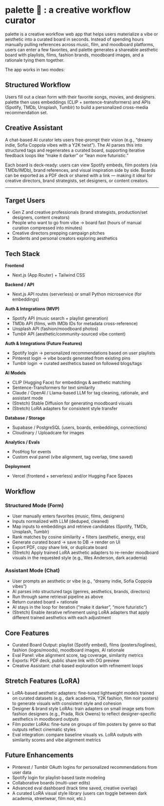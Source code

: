 # palette 🎨 : a creative workflow curator
palette is a creative workflow web app that helps users materialize a vibe or aesthetic into a curated board in seconds. Instead of spending hours manually pulling references across music, film, and moodboard platforms, users can enter a few favorites, and palette generates a shareable aesthetic board with playlists, films, fashion brands, moodboard images, and a rationale tying them together.

The app works in two modes:

## Structured Workflow
Users fill out a clean form with their favorite songs, movies, and designers. palette then uses embeddings (CLIP + sentence-transformers) and APIs (Spotify, TMDb, Unsplash, Tumblr) to build a personalized cross-media recommendation set.

## Creative Assistant
A chat-based AI curator lets users free-prompt their vision (e.g., “dreamy indie, Sofia Coppola vibes with a Y2K twist”). The AI parses this into structured tags and regenerates a curated board, supporting iterative feedback loops like “make it darker” or “lean more futuristic.”

Each board is deck-ready: users can view Spotify embeds, film posters (via TMDb/IMDb), brand references, and visual inspiration side by side. Boards can be exported as a PDF deck or shared with a link — making it ideal for creative directors, brand strategists, set designers, or content creators.

---

## Target Users
- Gen Z and creative professionals (brand strategists, production/set designers, content creators)  
- People who want to go from vibe → board fast (hours of manual curation compressed into minutes)  
- Creative directors prepping campaign pitches  
- Students and personal creators exploring aesthetics  

## Tech Stack

**Frontend**  
- Next.js (App Router) + Tailwind CSS  

**Backend / API**  
- Next.js API routes (serverless) or small Python microservice (for embeddings)  

**Auth & Integrations (MVP)**  
- Spotify API (music search + playlist generation)  
- TMDb API (films, with IMDb IDs for metadata cross-reference)  
- Unsplash API (fashion/moodboard photos)  
- Tumblr API (aesthetic/community-sourced vibe content)  

**Auth & Integrations (Future Features)**  
- Spotify login → personalized recommendations based on user playlists  
- Pinterest login → vibe boards generated from existing pins  
- Tumblr login → curated aesthetics based on followed blogs/tags  

**AI Models**  
- CLIP (Hugging Face) for embeddings & aesthetic matching  
- Sentence-Transformers for text similarity  
- Claude / OpenAI / Llama-based LLM for tag cleaning, rationale, and assistant mode  
- (Stretch) Stable Diffusion for generating moodboard visuals  
- (Stretch) LoRA adapters for consistent style transfer  

**Database / Storage**  
- Supabase / PostgreSQL (users, boards, embeddings, connections)  
- Cloudinary / Uploadcare for images  

**Analytics / Evals**  
- PostHog for events  
- Custom eval panel (vibe alignment, tag overlap, time saved)  

**Deployment**  
- Vercel (frontend + serverless) and/or Hugging Face Spaces  

## Workflow

### Structured Mode (Form)
- User manually enters favorites (music, films, designers)  
- Inputs normalized with LLM (deduped, cleaned)  
- Map inputs to embeddings and retrieve candidates (Spotify, TMDb, Unsplash, Tumblr)  
- Rank matches by cosine similarity + filters (aesthetic, energy, era)  
- Generate curated board → save to DB → render on UI  
- Export PDF, copy share link, or duplicate board  
- (Stretch) Apply trained LoRA aesthetic adapters to re-render moodboard visuals in the requested style (e.g., Wes Anderson, dark academia)  

### Assistant Mode (Chat)
- User prompts an aesthetic or vibe (e.g., “dreamy indie, Sofia Coppola vibes”)  
- AI parses into structured tags (genres, aesthetics, brands, directors)  
- Run through same retrieval pipeline as above  
- Return curated board + rationale  
- AI stays in the loop for iteration (“make it darker”, “more futuristic”)  
- (Stretch) Enable iterative refinement using LoRA adapters that apply different trained aesthetics with each adjustment  

## Core Features
- Curated Board Output: playlist (Spotify embed), films (posters/loglines), fashion (logos/moods), moodboard images, AI rationale  
- Eval Panel: vibe alignment score, tag coverage, similarity metrics  
- Exports: PDF deck, public share link with OG preview  
- Creative Assistant: chat-based exploration with refinement loops  

## Stretch Features (LoRA)
- LoRA-based aesthetic adapters: fine-tuned lightweight models trained on curated datasets (e.g., dark academia, Y2K fashion, film noir posters) to generate visuals with consistent style and cohesion  
- Designer & brand style LoRAs: train adapters on small image sets from fashion designers (e.g., Prada, Rick Owens) to reflect designer-specific aesthetics in moodboard outputs  
- Film poster LoRAs: fine-tune on groups of film posters by genre so that outputs reflect cinematic styles  
- Eval integration: compare baseline visuals vs. LoRA outputs with similarity scores and vibe alignment metrics  

## Future Enhancements
- Pinterest / Tumblr OAuth logins for personalized recommendations from user data  
- Spotify login for playlist-based taste modeling  
- Collaborative boards (multi-user edits)  
- Advanced eval dashboard (track time saved, creative overlap)  
- A curated LoRA visual style library (users can toggle between dark academia, streetwear, film noir, etc.)  
